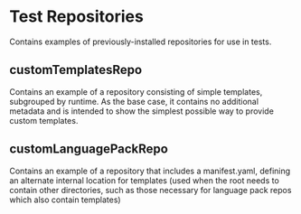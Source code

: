 # Test Repositories

Contains examples of previously-installed repositories for use in tests.

## customTemplatesRepo

Contains an example of a repository consisting of simple templates, subgrouped
by runtime.  As the base case, it contains no additional metadata and is
intended to show the simplest possible way to provide custom templates.

## customLanguagePackRepo

Contains an example of a repository that includes a manifest.yaml, defining
an alternate internal location for templates (used when the root needs to
contain other directories, such as those necessary for language pack repos
which also contain templates)
